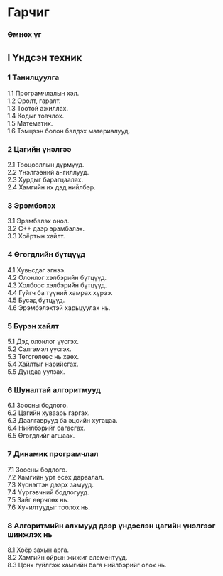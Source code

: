 # Гарчиг

### Өмнөх үг

## I Үндсэн техник

### 1 Танилцуулга 
1.1 Програмчлалын хэл.  
1.2 Оролт, гаралт.    
1.3 Тоотой ажиллах.  
1.4 Кодыг товчлох.  
1.5 Математик.  
1.6 Тэмцээн болон бэлдэх материалууд.  



### 2 Цагийн үнэлгээ
2.1 Тооцооллын дүрмүүд.    
2.2 Үнэлгээний ангиллууд.  
2.3 Хурдыг барагцаалах.  
2.4 Хамгийн их дэд нийлбэр. 



### 3 Эрэмбэлэх
3.1 Эрэмбэлэх онол.  
3.2 C++ дээр эрэмбэлэх.  
3.3 Хоёртын хайлт.  



### 4 Өгөгдлийн бүтцүүд
4.1 Хувьсдаг эгнээ.  
4.2 Олонлог хэлбэрийн бүтцүүд.  
4.3 Холбоос хэлбэрийн бүтцүүд.  
4.4 Гүйгч ба түүний хамрах хүрээ.  
4.5 Бусад бүтцүүд.  
4.6 Эрэмбэлэхтэй харьцуулах нь.  



### 5 Бүрэн хайлт
5.1 Дэд олонлог үүсгэх.  
5.2 Сэлгэмэл үүсгэх.  
5.3 Төгсгөлөөс нь хөөх.  
5.4 Хайлтыг нарийсгах.  
5.5 Дундаа уулзах.  



### 6 Шуналтай алгоритмууд

6.1 Зоосны бодлого.  
6.2 Цагийн хуваарь гаргах.  
6.3 Даалгаврууд ба эцсийн хугацаа.  
6.4 Нийлбэрийг багасгах.  
6.5 Өгөгдлийг агшаах.  



### 7 Динамик програмчлал 
7.1 Зоосны бодлого.  
7.2 Хамгийн урт өсөх дараалал.  
7.3 Хүснэгтэн дээрх замууд.  
7.4 Үүргэвчний бодлогууд.  
7.5 Зайг өөрчлөх нь.  
7.6 Хучилтуудыг тоолох нь.  

### 8 Алгоритмийн алхмууд дээр үндэслэн цагийн үнэлгээг шинжлэх нь 
8.1 Хоёр захын арга.   
8.2 Хамгийн ойрын жижиг элементүүд.  
8.3 Цонх гүйлгэж хамгийн бага нийлбэрийг олох нь.

